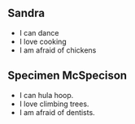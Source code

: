 ## Sandra

- I can dance	
- I love cooking
- I am afraid of chickens

## Specimen McSpecison

- I can hula hoop.
- I love climbing trees.
- I am afraid of dentists.
